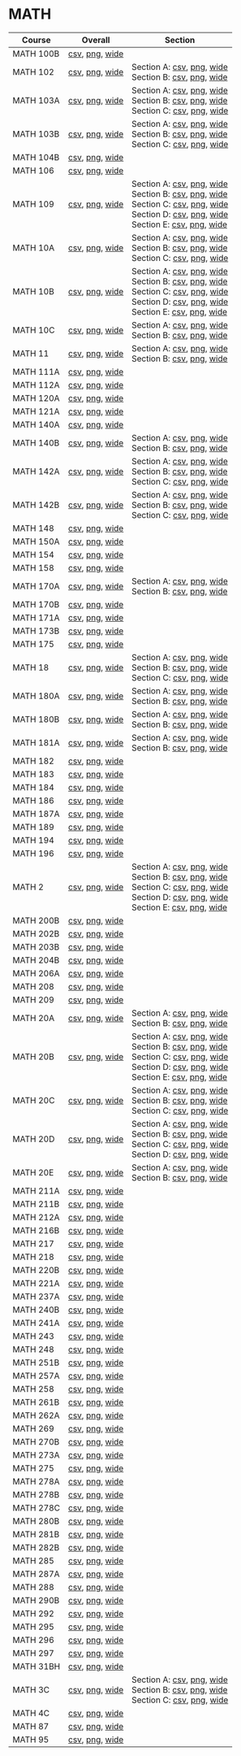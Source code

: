 # MATH

| Course | Overall | Section |
| ------ | ------- | ------- |
| MATH 100B | [csv](https://github.com/UCSD-Historical-Enrollment-Data/2024Winter/blob/main/overall/MATH%20100B.csv), [png](https://raw.githubusercontent.com/UCSD-Historical-Enrollment-Data/2024Winter/main/plot_overall/MATH%20100B.png), [wide](https://raw.githubusercontent.com/UCSD-Historical-Enrollment-Data/2024Winter/main/plot_overall_wide/MATH%20100B.png) |  |
| MATH 102 | [csv](https://github.com/UCSD-Historical-Enrollment-Data/2024Winter/blob/main/overall/MATH%20102.csv), [png](https://raw.githubusercontent.com/UCSD-Historical-Enrollment-Data/2024Winter/main/plot_overall/MATH%20102.png), [wide](https://raw.githubusercontent.com/UCSD-Historical-Enrollment-Data/2024Winter/main/plot_overall_wide/MATH%20102.png) | Section A: [csv](https://github.com/UCSD-Historical-Enrollment-Data/2024Winter/blob/main/section/MATH%20102_A.csv), [png](https://raw.githubusercontent.com/UCSD-Historical-Enrollment-Data/2024Winter/main/plot_section/MATH%20102_A.png), [wide](https://raw.githubusercontent.com/UCSD-Historical-Enrollment-Data/2024Winter/main/plot_section_wide/MATH%20102_A.png)<br>Section B: [csv](https://github.com/UCSD-Historical-Enrollment-Data/2024Winter/blob/main/section/MATH%20102_B.csv), [png](https://raw.githubusercontent.com/UCSD-Historical-Enrollment-Data/2024Winter/main/plot_section/MATH%20102_B.png), [wide](https://raw.githubusercontent.com/UCSD-Historical-Enrollment-Data/2024Winter/main/plot_section_wide/MATH%20102_B.png) |
| MATH 103A | [csv](https://github.com/UCSD-Historical-Enrollment-Data/2024Winter/blob/main/overall/MATH%20103A.csv), [png](https://raw.githubusercontent.com/UCSD-Historical-Enrollment-Data/2024Winter/main/plot_overall/MATH%20103A.png), [wide](https://raw.githubusercontent.com/UCSD-Historical-Enrollment-Data/2024Winter/main/plot_overall_wide/MATH%20103A.png) | Section A: [csv](https://github.com/UCSD-Historical-Enrollment-Data/2024Winter/blob/main/section/MATH%20103A_A.csv), [png](https://raw.githubusercontent.com/UCSD-Historical-Enrollment-Data/2024Winter/main/plot_section/MATH%20103A_A.png), [wide](https://raw.githubusercontent.com/UCSD-Historical-Enrollment-Data/2024Winter/main/plot_section_wide/MATH%20103A_A.png)<br>Section B: [csv](https://github.com/UCSD-Historical-Enrollment-Data/2024Winter/blob/main/section/MATH%20103A_B.csv), [png](https://raw.githubusercontent.com/UCSD-Historical-Enrollment-Data/2024Winter/main/plot_section/MATH%20103A_B.png), [wide](https://raw.githubusercontent.com/UCSD-Historical-Enrollment-Data/2024Winter/main/plot_section_wide/MATH%20103A_B.png)<br>Section C: [csv](https://github.com/UCSD-Historical-Enrollment-Data/2024Winter/blob/main/section/MATH%20103A_C.csv), [png](https://raw.githubusercontent.com/UCSD-Historical-Enrollment-Data/2024Winter/main/plot_section/MATH%20103A_C.png), [wide](https://raw.githubusercontent.com/UCSD-Historical-Enrollment-Data/2024Winter/main/plot_section_wide/MATH%20103A_C.png) |
| MATH 103B | [csv](https://github.com/UCSD-Historical-Enrollment-Data/2024Winter/blob/main/overall/MATH%20103B.csv), [png](https://raw.githubusercontent.com/UCSD-Historical-Enrollment-Data/2024Winter/main/plot_overall/MATH%20103B.png), [wide](https://raw.githubusercontent.com/UCSD-Historical-Enrollment-Data/2024Winter/main/plot_overall_wide/MATH%20103B.png) | Section A: [csv](https://github.com/UCSD-Historical-Enrollment-Data/2024Winter/blob/main/section/MATH%20103B_A.csv), [png](https://raw.githubusercontent.com/UCSD-Historical-Enrollment-Data/2024Winter/main/plot_section/MATH%20103B_A.png), [wide](https://raw.githubusercontent.com/UCSD-Historical-Enrollment-Data/2024Winter/main/plot_section_wide/MATH%20103B_A.png)<br>Section B: [csv](https://github.com/UCSD-Historical-Enrollment-Data/2024Winter/blob/main/section/MATH%20103B_B.csv), [png](https://raw.githubusercontent.com/UCSD-Historical-Enrollment-Data/2024Winter/main/plot_section/MATH%20103B_B.png), [wide](https://raw.githubusercontent.com/UCSD-Historical-Enrollment-Data/2024Winter/main/plot_section_wide/MATH%20103B_B.png)<br>Section C: [csv](https://github.com/UCSD-Historical-Enrollment-Data/2024Winter/blob/main/section/MATH%20103B_C.csv), [png](https://raw.githubusercontent.com/UCSD-Historical-Enrollment-Data/2024Winter/main/plot_section/MATH%20103B_C.png), [wide](https://raw.githubusercontent.com/UCSD-Historical-Enrollment-Data/2024Winter/main/plot_section_wide/MATH%20103B_C.png) |
| MATH 104B | [csv](https://github.com/UCSD-Historical-Enrollment-Data/2024Winter/blob/main/overall/MATH%20104B.csv), [png](https://raw.githubusercontent.com/UCSD-Historical-Enrollment-Data/2024Winter/main/plot_overall/MATH%20104B.png), [wide](https://raw.githubusercontent.com/UCSD-Historical-Enrollment-Data/2024Winter/main/plot_overall_wide/MATH%20104B.png) |  |
| MATH 106 | [csv](https://github.com/UCSD-Historical-Enrollment-Data/2024Winter/blob/main/overall/MATH%20106.csv), [png](https://raw.githubusercontent.com/UCSD-Historical-Enrollment-Data/2024Winter/main/plot_overall/MATH%20106.png), [wide](https://raw.githubusercontent.com/UCSD-Historical-Enrollment-Data/2024Winter/main/plot_overall_wide/MATH%20106.png) |  |
| MATH 109 | [csv](https://github.com/UCSD-Historical-Enrollment-Data/2024Winter/blob/main/overall/MATH%20109.csv), [png](https://raw.githubusercontent.com/UCSD-Historical-Enrollment-Data/2024Winter/main/plot_overall/MATH%20109.png), [wide](https://raw.githubusercontent.com/UCSD-Historical-Enrollment-Data/2024Winter/main/plot_overall_wide/MATH%20109.png) | Section A: [csv](https://github.com/UCSD-Historical-Enrollment-Data/2024Winter/blob/main/section/MATH%20109_A.csv), [png](https://raw.githubusercontent.com/UCSD-Historical-Enrollment-Data/2024Winter/main/plot_section/MATH%20109_A.png), [wide](https://raw.githubusercontent.com/UCSD-Historical-Enrollment-Data/2024Winter/main/plot_section_wide/MATH%20109_A.png)<br>Section B: [csv](https://github.com/UCSD-Historical-Enrollment-Data/2024Winter/blob/main/section/MATH%20109_B.csv), [png](https://raw.githubusercontent.com/UCSD-Historical-Enrollment-Data/2024Winter/main/plot_section/MATH%20109_B.png), [wide](https://raw.githubusercontent.com/UCSD-Historical-Enrollment-Data/2024Winter/main/plot_section_wide/MATH%20109_B.png)<br>Section C: [csv](https://github.com/UCSD-Historical-Enrollment-Data/2024Winter/blob/main/section/MATH%20109_C.csv), [png](https://raw.githubusercontent.com/UCSD-Historical-Enrollment-Data/2024Winter/main/plot_section/MATH%20109_C.png), [wide](https://raw.githubusercontent.com/UCSD-Historical-Enrollment-Data/2024Winter/main/plot_section_wide/MATH%20109_C.png)<br>Section D: [csv](https://github.com/UCSD-Historical-Enrollment-Data/2024Winter/blob/main/section/MATH%20109_D.csv), [png](https://raw.githubusercontent.com/UCSD-Historical-Enrollment-Data/2024Winter/main/plot_section/MATH%20109_D.png), [wide](https://raw.githubusercontent.com/UCSD-Historical-Enrollment-Data/2024Winter/main/plot_section_wide/MATH%20109_D.png)<br>Section E: [csv](https://github.com/UCSD-Historical-Enrollment-Data/2024Winter/blob/main/section/MATH%20109_E.csv), [png](https://raw.githubusercontent.com/UCSD-Historical-Enrollment-Data/2024Winter/main/plot_section/MATH%20109_E.png), [wide](https://raw.githubusercontent.com/UCSD-Historical-Enrollment-Data/2024Winter/main/plot_section_wide/MATH%20109_E.png) |
| MATH 10A | [csv](https://github.com/UCSD-Historical-Enrollment-Data/2024Winter/blob/main/overall/MATH%2010A.csv), [png](https://raw.githubusercontent.com/UCSD-Historical-Enrollment-Data/2024Winter/main/plot_overall/MATH%2010A.png), [wide](https://raw.githubusercontent.com/UCSD-Historical-Enrollment-Data/2024Winter/main/plot_overall_wide/MATH%2010A.png) | Section A: [csv](https://github.com/UCSD-Historical-Enrollment-Data/2024Winter/blob/main/section/MATH%2010A_A.csv), [png](https://raw.githubusercontent.com/UCSD-Historical-Enrollment-Data/2024Winter/main/plot_section/MATH%2010A_A.png), [wide](https://raw.githubusercontent.com/UCSD-Historical-Enrollment-Data/2024Winter/main/plot_section_wide/MATH%2010A_A.png)<br>Section B: [csv](https://github.com/UCSD-Historical-Enrollment-Data/2024Winter/blob/main/section/MATH%2010A_B.csv), [png](https://raw.githubusercontent.com/UCSD-Historical-Enrollment-Data/2024Winter/main/plot_section/MATH%2010A_B.png), [wide](https://raw.githubusercontent.com/UCSD-Historical-Enrollment-Data/2024Winter/main/plot_section_wide/MATH%2010A_B.png)<br>Section C: [csv](https://github.com/UCSD-Historical-Enrollment-Data/2024Winter/blob/main/section/MATH%2010A_C.csv), [png](https://raw.githubusercontent.com/UCSD-Historical-Enrollment-Data/2024Winter/main/plot_section/MATH%2010A_C.png), [wide](https://raw.githubusercontent.com/UCSD-Historical-Enrollment-Data/2024Winter/main/plot_section_wide/MATH%2010A_C.png) |
| MATH 10B | [csv](https://github.com/UCSD-Historical-Enrollment-Data/2024Winter/blob/main/overall/MATH%2010B.csv), [png](https://raw.githubusercontent.com/UCSD-Historical-Enrollment-Data/2024Winter/main/plot_overall/MATH%2010B.png), [wide](https://raw.githubusercontent.com/UCSD-Historical-Enrollment-Data/2024Winter/main/plot_overall_wide/MATH%2010B.png) | Section A: [csv](https://github.com/UCSD-Historical-Enrollment-Data/2024Winter/blob/main/section/MATH%2010B_A.csv), [png](https://raw.githubusercontent.com/UCSD-Historical-Enrollment-Data/2024Winter/main/plot_section/MATH%2010B_A.png), [wide](https://raw.githubusercontent.com/UCSD-Historical-Enrollment-Data/2024Winter/main/plot_section_wide/MATH%2010B_A.png)<br>Section B: [csv](https://github.com/UCSD-Historical-Enrollment-Data/2024Winter/blob/main/section/MATH%2010B_B.csv), [png](https://raw.githubusercontent.com/UCSD-Historical-Enrollment-Data/2024Winter/main/plot_section/MATH%2010B_B.png), [wide](https://raw.githubusercontent.com/UCSD-Historical-Enrollment-Data/2024Winter/main/plot_section_wide/MATH%2010B_B.png)<br>Section C: [csv](https://github.com/UCSD-Historical-Enrollment-Data/2024Winter/blob/main/section/MATH%2010B_C.csv), [png](https://raw.githubusercontent.com/UCSD-Historical-Enrollment-Data/2024Winter/main/plot_section/MATH%2010B_C.png), [wide](https://raw.githubusercontent.com/UCSD-Historical-Enrollment-Data/2024Winter/main/plot_section_wide/MATH%2010B_C.png)<br>Section D: [csv](https://github.com/UCSD-Historical-Enrollment-Data/2024Winter/blob/main/section/MATH%2010B_D.csv), [png](https://raw.githubusercontent.com/UCSD-Historical-Enrollment-Data/2024Winter/main/plot_section/MATH%2010B_D.png), [wide](https://raw.githubusercontent.com/UCSD-Historical-Enrollment-Data/2024Winter/main/plot_section_wide/MATH%2010B_D.png)<br>Section E: [csv](https://github.com/UCSD-Historical-Enrollment-Data/2024Winter/blob/main/section/MATH%2010B_E.csv), [png](https://raw.githubusercontent.com/UCSD-Historical-Enrollment-Data/2024Winter/main/plot_section/MATH%2010B_E.png), [wide](https://raw.githubusercontent.com/UCSD-Historical-Enrollment-Data/2024Winter/main/plot_section_wide/MATH%2010B_E.png) |
| MATH 10C | [csv](https://github.com/UCSD-Historical-Enrollment-Data/2024Winter/blob/main/overall/MATH%2010C.csv), [png](https://raw.githubusercontent.com/UCSD-Historical-Enrollment-Data/2024Winter/main/plot_overall/MATH%2010C.png), [wide](https://raw.githubusercontent.com/UCSD-Historical-Enrollment-Data/2024Winter/main/plot_overall_wide/MATH%2010C.png) | Section A: [csv](https://github.com/UCSD-Historical-Enrollment-Data/2024Winter/blob/main/section/MATH%2010C_A.csv), [png](https://raw.githubusercontent.com/UCSD-Historical-Enrollment-Data/2024Winter/main/plot_section/MATH%2010C_A.png), [wide](https://raw.githubusercontent.com/UCSD-Historical-Enrollment-Data/2024Winter/main/plot_section_wide/MATH%2010C_A.png)<br>Section B: [csv](https://github.com/UCSD-Historical-Enrollment-Data/2024Winter/blob/main/section/MATH%2010C_B.csv), [png](https://raw.githubusercontent.com/UCSD-Historical-Enrollment-Data/2024Winter/main/plot_section/MATH%2010C_B.png), [wide](https://raw.githubusercontent.com/UCSD-Historical-Enrollment-Data/2024Winter/main/plot_section_wide/MATH%2010C_B.png) |
| MATH 11 | [csv](https://github.com/UCSD-Historical-Enrollment-Data/2024Winter/blob/main/overall/MATH%2011.csv), [png](https://raw.githubusercontent.com/UCSD-Historical-Enrollment-Data/2024Winter/main/plot_overall/MATH%2011.png), [wide](https://raw.githubusercontent.com/UCSD-Historical-Enrollment-Data/2024Winter/main/plot_overall_wide/MATH%2011.png) | Section A: [csv](https://github.com/UCSD-Historical-Enrollment-Data/2024Winter/blob/main/section/MATH%2011_A.csv), [png](https://raw.githubusercontent.com/UCSD-Historical-Enrollment-Data/2024Winter/main/plot_section/MATH%2011_A.png), [wide](https://raw.githubusercontent.com/UCSD-Historical-Enrollment-Data/2024Winter/main/plot_section_wide/MATH%2011_A.png)<br>Section B: [csv](https://github.com/UCSD-Historical-Enrollment-Data/2024Winter/blob/main/section/MATH%2011_B.csv), [png](https://raw.githubusercontent.com/UCSD-Historical-Enrollment-Data/2024Winter/main/plot_section/MATH%2011_B.png), [wide](https://raw.githubusercontent.com/UCSD-Historical-Enrollment-Data/2024Winter/main/plot_section_wide/MATH%2011_B.png) |
| MATH 111A | [csv](https://github.com/UCSD-Historical-Enrollment-Data/2024Winter/blob/main/overall/MATH%20111A.csv), [png](https://raw.githubusercontent.com/UCSD-Historical-Enrollment-Data/2024Winter/main/plot_overall/MATH%20111A.png), [wide](https://raw.githubusercontent.com/UCSD-Historical-Enrollment-Data/2024Winter/main/plot_overall_wide/MATH%20111A.png) |  |
| MATH 112A | [csv](https://github.com/UCSD-Historical-Enrollment-Data/2024Winter/blob/main/overall/MATH%20112A.csv), [png](https://raw.githubusercontent.com/UCSD-Historical-Enrollment-Data/2024Winter/main/plot_overall/MATH%20112A.png), [wide](https://raw.githubusercontent.com/UCSD-Historical-Enrollment-Data/2024Winter/main/plot_overall_wide/MATH%20112A.png) |  |
| MATH 120A | [csv](https://github.com/UCSD-Historical-Enrollment-Data/2024Winter/blob/main/overall/MATH%20120A.csv), [png](https://raw.githubusercontent.com/UCSD-Historical-Enrollment-Data/2024Winter/main/plot_overall/MATH%20120A.png), [wide](https://raw.githubusercontent.com/UCSD-Historical-Enrollment-Data/2024Winter/main/plot_overall_wide/MATH%20120A.png) |  |
| MATH 121A | [csv](https://github.com/UCSD-Historical-Enrollment-Data/2024Winter/blob/main/overall/MATH%20121A.csv), [png](https://raw.githubusercontent.com/UCSD-Historical-Enrollment-Data/2024Winter/main/plot_overall/MATH%20121A.png), [wide](https://raw.githubusercontent.com/UCSD-Historical-Enrollment-Data/2024Winter/main/plot_overall_wide/MATH%20121A.png) |  |
| MATH 140A | [csv](https://github.com/UCSD-Historical-Enrollment-Data/2024Winter/blob/main/overall/MATH%20140A.csv), [png](https://raw.githubusercontent.com/UCSD-Historical-Enrollment-Data/2024Winter/main/plot_overall/MATH%20140A.png), [wide](https://raw.githubusercontent.com/UCSD-Historical-Enrollment-Data/2024Winter/main/plot_overall_wide/MATH%20140A.png) |  |
| MATH 140B | [csv](https://github.com/UCSD-Historical-Enrollment-Data/2024Winter/blob/main/overall/MATH%20140B.csv), [png](https://raw.githubusercontent.com/UCSD-Historical-Enrollment-Data/2024Winter/main/plot_overall/MATH%20140B.png), [wide](https://raw.githubusercontent.com/UCSD-Historical-Enrollment-Data/2024Winter/main/plot_overall_wide/MATH%20140B.png) | Section A: [csv](https://github.com/UCSD-Historical-Enrollment-Data/2024Winter/blob/main/section/MATH%20140B_A.csv), [png](https://raw.githubusercontent.com/UCSD-Historical-Enrollment-Data/2024Winter/main/plot_section/MATH%20140B_A.png), [wide](https://raw.githubusercontent.com/UCSD-Historical-Enrollment-Data/2024Winter/main/plot_section_wide/MATH%20140B_A.png)<br>Section B: [csv](https://github.com/UCSD-Historical-Enrollment-Data/2024Winter/blob/main/section/MATH%20140B_B.csv), [png](https://raw.githubusercontent.com/UCSD-Historical-Enrollment-Data/2024Winter/main/plot_section/MATH%20140B_B.png), [wide](https://raw.githubusercontent.com/UCSD-Historical-Enrollment-Data/2024Winter/main/plot_section_wide/MATH%20140B_B.png) |
| MATH 142A | [csv](https://github.com/UCSD-Historical-Enrollment-Data/2024Winter/blob/main/overall/MATH%20142A.csv), [png](https://raw.githubusercontent.com/UCSD-Historical-Enrollment-Data/2024Winter/main/plot_overall/MATH%20142A.png), [wide](https://raw.githubusercontent.com/UCSD-Historical-Enrollment-Data/2024Winter/main/plot_overall_wide/MATH%20142A.png) | Section A: [csv](https://github.com/UCSD-Historical-Enrollment-Data/2024Winter/blob/main/section/MATH%20142A_A.csv), [png](https://raw.githubusercontent.com/UCSD-Historical-Enrollment-Data/2024Winter/main/plot_section/MATH%20142A_A.png), [wide](https://raw.githubusercontent.com/UCSD-Historical-Enrollment-Data/2024Winter/main/plot_section_wide/MATH%20142A_A.png)<br>Section B: [csv](https://github.com/UCSD-Historical-Enrollment-Data/2024Winter/blob/main/section/MATH%20142A_B.csv), [png](https://raw.githubusercontent.com/UCSD-Historical-Enrollment-Data/2024Winter/main/plot_section/MATH%20142A_B.png), [wide](https://raw.githubusercontent.com/UCSD-Historical-Enrollment-Data/2024Winter/main/plot_section_wide/MATH%20142A_B.png)<br>Section C: [csv](https://github.com/UCSD-Historical-Enrollment-Data/2024Winter/blob/main/section/MATH%20142A_C.csv), [png](https://raw.githubusercontent.com/UCSD-Historical-Enrollment-Data/2024Winter/main/plot_section/MATH%20142A_C.png), [wide](https://raw.githubusercontent.com/UCSD-Historical-Enrollment-Data/2024Winter/main/plot_section_wide/MATH%20142A_C.png) |
| MATH 142B | [csv](https://github.com/UCSD-Historical-Enrollment-Data/2024Winter/blob/main/overall/MATH%20142B.csv), [png](https://raw.githubusercontent.com/UCSD-Historical-Enrollment-Data/2024Winter/main/plot_overall/MATH%20142B.png), [wide](https://raw.githubusercontent.com/UCSD-Historical-Enrollment-Data/2024Winter/main/plot_overall_wide/MATH%20142B.png) | Section A: [csv](https://github.com/UCSD-Historical-Enrollment-Data/2024Winter/blob/main/section/MATH%20142B_A.csv), [png](https://raw.githubusercontent.com/UCSD-Historical-Enrollment-Data/2024Winter/main/plot_section/MATH%20142B_A.png), [wide](https://raw.githubusercontent.com/UCSD-Historical-Enrollment-Data/2024Winter/main/plot_section_wide/MATH%20142B_A.png)<br>Section B: [csv](https://github.com/UCSD-Historical-Enrollment-Data/2024Winter/blob/main/section/MATH%20142B_B.csv), [png](https://raw.githubusercontent.com/UCSD-Historical-Enrollment-Data/2024Winter/main/plot_section/MATH%20142B_B.png), [wide](https://raw.githubusercontent.com/UCSD-Historical-Enrollment-Data/2024Winter/main/plot_section_wide/MATH%20142B_B.png)<br>Section C: [csv](https://github.com/UCSD-Historical-Enrollment-Data/2024Winter/blob/main/section/MATH%20142B_C.csv), [png](https://raw.githubusercontent.com/UCSD-Historical-Enrollment-Data/2024Winter/main/plot_section/MATH%20142B_C.png), [wide](https://raw.githubusercontent.com/UCSD-Historical-Enrollment-Data/2024Winter/main/plot_section_wide/MATH%20142B_C.png) |
| MATH 148 | [csv](https://github.com/UCSD-Historical-Enrollment-Data/2024Winter/blob/main/overall/MATH%20148.csv), [png](https://raw.githubusercontent.com/UCSD-Historical-Enrollment-Data/2024Winter/main/plot_overall/MATH%20148.png), [wide](https://raw.githubusercontent.com/UCSD-Historical-Enrollment-Data/2024Winter/main/plot_overall_wide/MATH%20148.png) |  |
| MATH 150A | [csv](https://github.com/UCSD-Historical-Enrollment-Data/2024Winter/blob/main/overall/MATH%20150A.csv), [png](https://raw.githubusercontent.com/UCSD-Historical-Enrollment-Data/2024Winter/main/plot_overall/MATH%20150A.png), [wide](https://raw.githubusercontent.com/UCSD-Historical-Enrollment-Data/2024Winter/main/plot_overall_wide/MATH%20150A.png) |  |
| MATH 154 | [csv](https://github.com/UCSD-Historical-Enrollment-Data/2024Winter/blob/main/overall/MATH%20154.csv), [png](https://raw.githubusercontent.com/UCSD-Historical-Enrollment-Data/2024Winter/main/plot_overall/MATH%20154.png), [wide](https://raw.githubusercontent.com/UCSD-Historical-Enrollment-Data/2024Winter/main/plot_overall_wide/MATH%20154.png) |  |
| MATH 158 | [csv](https://github.com/UCSD-Historical-Enrollment-Data/2024Winter/blob/main/overall/MATH%20158.csv), [png](https://raw.githubusercontent.com/UCSD-Historical-Enrollment-Data/2024Winter/main/plot_overall/MATH%20158.png), [wide](https://raw.githubusercontent.com/UCSD-Historical-Enrollment-Data/2024Winter/main/plot_overall_wide/MATH%20158.png) |  |
| MATH 170A | [csv](https://github.com/UCSD-Historical-Enrollment-Data/2024Winter/blob/main/overall/MATH%20170A.csv), [png](https://raw.githubusercontent.com/UCSD-Historical-Enrollment-Data/2024Winter/main/plot_overall/MATH%20170A.png), [wide](https://raw.githubusercontent.com/UCSD-Historical-Enrollment-Data/2024Winter/main/plot_overall_wide/MATH%20170A.png) | Section A: [csv](https://github.com/UCSD-Historical-Enrollment-Data/2024Winter/blob/main/section/MATH%20170A_A.csv), [png](https://raw.githubusercontent.com/UCSD-Historical-Enrollment-Data/2024Winter/main/plot_section/MATH%20170A_A.png), [wide](https://raw.githubusercontent.com/UCSD-Historical-Enrollment-Data/2024Winter/main/plot_section_wide/MATH%20170A_A.png)<br>Section B: [csv](https://github.com/UCSD-Historical-Enrollment-Data/2024Winter/blob/main/section/MATH%20170A_B.csv), [png](https://raw.githubusercontent.com/UCSD-Historical-Enrollment-Data/2024Winter/main/plot_section/MATH%20170A_B.png), [wide](https://raw.githubusercontent.com/UCSD-Historical-Enrollment-Data/2024Winter/main/plot_section_wide/MATH%20170A_B.png) |
| MATH 170B | [csv](https://github.com/UCSD-Historical-Enrollment-Data/2024Winter/blob/main/overall/MATH%20170B.csv), [png](https://raw.githubusercontent.com/UCSD-Historical-Enrollment-Data/2024Winter/main/plot_overall/MATH%20170B.png), [wide](https://raw.githubusercontent.com/UCSD-Historical-Enrollment-Data/2024Winter/main/plot_overall_wide/MATH%20170B.png) |  |
| MATH 171A | [csv](https://github.com/UCSD-Historical-Enrollment-Data/2024Winter/blob/main/overall/MATH%20171A.csv), [png](https://raw.githubusercontent.com/UCSD-Historical-Enrollment-Data/2024Winter/main/plot_overall/MATH%20171A.png), [wide](https://raw.githubusercontent.com/UCSD-Historical-Enrollment-Data/2024Winter/main/plot_overall_wide/MATH%20171A.png) |  |
| MATH 173B | [csv](https://github.com/UCSD-Historical-Enrollment-Data/2024Winter/blob/main/overall/MATH%20173B.csv), [png](https://raw.githubusercontent.com/UCSD-Historical-Enrollment-Data/2024Winter/main/plot_overall/MATH%20173B.png), [wide](https://raw.githubusercontent.com/UCSD-Historical-Enrollment-Data/2024Winter/main/plot_overall_wide/MATH%20173B.png) |  |
| MATH 175 | [csv](https://github.com/UCSD-Historical-Enrollment-Data/2024Winter/blob/main/overall/MATH%20175.csv), [png](https://raw.githubusercontent.com/UCSD-Historical-Enrollment-Data/2024Winter/main/plot_overall/MATH%20175.png), [wide](https://raw.githubusercontent.com/UCSD-Historical-Enrollment-Data/2024Winter/main/plot_overall_wide/MATH%20175.png) |  |
| MATH 18 | [csv](https://github.com/UCSD-Historical-Enrollment-Data/2024Winter/blob/main/overall/MATH%2018.csv), [png](https://raw.githubusercontent.com/UCSD-Historical-Enrollment-Data/2024Winter/main/plot_overall/MATH%2018.png), [wide](https://raw.githubusercontent.com/UCSD-Historical-Enrollment-Data/2024Winter/main/plot_overall_wide/MATH%2018.png) | Section A: [csv](https://github.com/UCSD-Historical-Enrollment-Data/2024Winter/blob/main/section/MATH%2018_A.csv), [png](https://raw.githubusercontent.com/UCSD-Historical-Enrollment-Data/2024Winter/main/plot_section/MATH%2018_A.png), [wide](https://raw.githubusercontent.com/UCSD-Historical-Enrollment-Data/2024Winter/main/plot_section_wide/MATH%2018_A.png)<br>Section B: [csv](https://github.com/UCSD-Historical-Enrollment-Data/2024Winter/blob/main/section/MATH%2018_B.csv), [png](https://raw.githubusercontent.com/UCSD-Historical-Enrollment-Data/2024Winter/main/plot_section/MATH%2018_B.png), [wide](https://raw.githubusercontent.com/UCSD-Historical-Enrollment-Data/2024Winter/main/plot_section_wide/MATH%2018_B.png)<br>Section C: [csv](https://github.com/UCSD-Historical-Enrollment-Data/2024Winter/blob/main/section/MATH%2018_C.csv), [png](https://raw.githubusercontent.com/UCSD-Historical-Enrollment-Data/2024Winter/main/plot_section/MATH%2018_C.png), [wide](https://raw.githubusercontent.com/UCSD-Historical-Enrollment-Data/2024Winter/main/plot_section_wide/MATH%2018_C.png) |
| MATH 180A | [csv](https://github.com/UCSD-Historical-Enrollment-Data/2024Winter/blob/main/overall/MATH%20180A.csv), [png](https://raw.githubusercontent.com/UCSD-Historical-Enrollment-Data/2024Winter/main/plot_overall/MATH%20180A.png), [wide](https://raw.githubusercontent.com/UCSD-Historical-Enrollment-Data/2024Winter/main/plot_overall_wide/MATH%20180A.png) | Section A: [csv](https://github.com/UCSD-Historical-Enrollment-Data/2024Winter/blob/main/section/MATH%20180A_A.csv), [png](https://raw.githubusercontent.com/UCSD-Historical-Enrollment-Data/2024Winter/main/plot_section/MATH%20180A_A.png), [wide](https://raw.githubusercontent.com/UCSD-Historical-Enrollment-Data/2024Winter/main/plot_section_wide/MATH%20180A_A.png)<br>Section B: [csv](https://github.com/UCSD-Historical-Enrollment-Data/2024Winter/blob/main/section/MATH%20180A_B.csv), [png](https://raw.githubusercontent.com/UCSD-Historical-Enrollment-Data/2024Winter/main/plot_section/MATH%20180A_B.png), [wide](https://raw.githubusercontent.com/UCSD-Historical-Enrollment-Data/2024Winter/main/plot_section_wide/MATH%20180A_B.png) |
| MATH 180B | [csv](https://github.com/UCSD-Historical-Enrollment-Data/2024Winter/blob/main/overall/MATH%20180B.csv), [png](https://raw.githubusercontent.com/UCSD-Historical-Enrollment-Data/2024Winter/main/plot_overall/MATH%20180B.png), [wide](https://raw.githubusercontent.com/UCSD-Historical-Enrollment-Data/2024Winter/main/plot_overall_wide/MATH%20180B.png) | Section A: [csv](https://github.com/UCSD-Historical-Enrollment-Data/2024Winter/blob/main/section/MATH%20180B_A.csv), [png](https://raw.githubusercontent.com/UCSD-Historical-Enrollment-Data/2024Winter/main/plot_section/MATH%20180B_A.png), [wide](https://raw.githubusercontent.com/UCSD-Historical-Enrollment-Data/2024Winter/main/plot_section_wide/MATH%20180B_A.png)<br>Section B: [csv](https://github.com/UCSD-Historical-Enrollment-Data/2024Winter/blob/main/section/MATH%20180B_B.csv), [png](https://raw.githubusercontent.com/UCSD-Historical-Enrollment-Data/2024Winter/main/plot_section/MATH%20180B_B.png), [wide](https://raw.githubusercontent.com/UCSD-Historical-Enrollment-Data/2024Winter/main/plot_section_wide/MATH%20180B_B.png) |
| MATH 181A | [csv](https://github.com/UCSD-Historical-Enrollment-Data/2024Winter/blob/main/overall/MATH%20181A.csv), [png](https://raw.githubusercontent.com/UCSD-Historical-Enrollment-Data/2024Winter/main/plot_overall/MATH%20181A.png), [wide](https://raw.githubusercontent.com/UCSD-Historical-Enrollment-Data/2024Winter/main/plot_overall_wide/MATH%20181A.png) | Section A: [csv](https://github.com/UCSD-Historical-Enrollment-Data/2024Winter/blob/main/section/MATH%20181A_A.csv), [png](https://raw.githubusercontent.com/UCSD-Historical-Enrollment-Data/2024Winter/main/plot_section/MATH%20181A_A.png), [wide](https://raw.githubusercontent.com/UCSD-Historical-Enrollment-Data/2024Winter/main/plot_section_wide/MATH%20181A_A.png)<br>Section B: [csv](https://github.com/UCSD-Historical-Enrollment-Data/2024Winter/blob/main/section/MATH%20181A_B.csv), [png](https://raw.githubusercontent.com/UCSD-Historical-Enrollment-Data/2024Winter/main/plot_section/MATH%20181A_B.png), [wide](https://raw.githubusercontent.com/UCSD-Historical-Enrollment-Data/2024Winter/main/plot_section_wide/MATH%20181A_B.png) |
| MATH 182 | [csv](https://github.com/UCSD-Historical-Enrollment-Data/2024Winter/blob/main/overall/MATH%20182.csv), [png](https://raw.githubusercontent.com/UCSD-Historical-Enrollment-Data/2024Winter/main/plot_overall/MATH%20182.png), [wide](https://raw.githubusercontent.com/UCSD-Historical-Enrollment-Data/2024Winter/main/plot_overall_wide/MATH%20182.png) |  |
| MATH 183 | [csv](https://github.com/UCSD-Historical-Enrollment-Data/2024Winter/blob/main/overall/MATH%20183.csv), [png](https://raw.githubusercontent.com/UCSD-Historical-Enrollment-Data/2024Winter/main/plot_overall/MATH%20183.png), [wide](https://raw.githubusercontent.com/UCSD-Historical-Enrollment-Data/2024Winter/main/plot_overall_wide/MATH%20183.png) |  |
| MATH 184 | [csv](https://github.com/UCSD-Historical-Enrollment-Data/2024Winter/blob/main/overall/MATH%20184.csv), [png](https://raw.githubusercontent.com/UCSD-Historical-Enrollment-Data/2024Winter/main/plot_overall/MATH%20184.png), [wide](https://raw.githubusercontent.com/UCSD-Historical-Enrollment-Data/2024Winter/main/plot_overall_wide/MATH%20184.png) |  |
| MATH 186 | [csv](https://github.com/UCSD-Historical-Enrollment-Data/2024Winter/blob/main/overall/MATH%20186.csv), [png](https://raw.githubusercontent.com/UCSD-Historical-Enrollment-Data/2024Winter/main/plot_overall/MATH%20186.png), [wide](https://raw.githubusercontent.com/UCSD-Historical-Enrollment-Data/2024Winter/main/plot_overall_wide/MATH%20186.png) |  |
| MATH 187A | [csv](https://github.com/UCSD-Historical-Enrollment-Data/2024Winter/blob/main/overall/MATH%20187A.csv), [png](https://raw.githubusercontent.com/UCSD-Historical-Enrollment-Data/2024Winter/main/plot_overall/MATH%20187A.png), [wide](https://raw.githubusercontent.com/UCSD-Historical-Enrollment-Data/2024Winter/main/plot_overall_wide/MATH%20187A.png) |  |
| MATH 189 | [csv](https://github.com/UCSD-Historical-Enrollment-Data/2024Winter/blob/main/overall/MATH%20189.csv), [png](https://raw.githubusercontent.com/UCSD-Historical-Enrollment-Data/2024Winter/main/plot_overall/MATH%20189.png), [wide](https://raw.githubusercontent.com/UCSD-Historical-Enrollment-Data/2024Winter/main/plot_overall_wide/MATH%20189.png) |  |
| MATH 194 | [csv](https://github.com/UCSD-Historical-Enrollment-Data/2024Winter/blob/main/overall/MATH%20194.csv), [png](https://raw.githubusercontent.com/UCSD-Historical-Enrollment-Data/2024Winter/main/plot_overall/MATH%20194.png), [wide](https://raw.githubusercontent.com/UCSD-Historical-Enrollment-Data/2024Winter/main/plot_overall_wide/MATH%20194.png) |  |
| MATH 196 | [csv](https://github.com/UCSD-Historical-Enrollment-Data/2024Winter/blob/main/overall/MATH%20196.csv), [png](https://raw.githubusercontent.com/UCSD-Historical-Enrollment-Data/2024Winter/main/plot_overall/MATH%20196.png), [wide](https://raw.githubusercontent.com/UCSD-Historical-Enrollment-Data/2024Winter/main/plot_overall_wide/MATH%20196.png) |  |
| MATH 2 | [csv](https://github.com/UCSD-Historical-Enrollment-Data/2024Winter/blob/main/overall/MATH%202.csv), [png](https://raw.githubusercontent.com/UCSD-Historical-Enrollment-Data/2024Winter/main/plot_overall/MATH%202.png), [wide](https://raw.githubusercontent.com/UCSD-Historical-Enrollment-Data/2024Winter/main/plot_overall_wide/MATH%202.png) | Section A: [csv](https://github.com/UCSD-Historical-Enrollment-Data/2024Winter/blob/main/section/MATH%202_A.csv), [png](https://raw.githubusercontent.com/UCSD-Historical-Enrollment-Data/2024Winter/main/plot_section/MATH%202_A.png), [wide](https://raw.githubusercontent.com/UCSD-Historical-Enrollment-Data/2024Winter/main/plot_section_wide/MATH%202_A.png)<br>Section B: [csv](https://github.com/UCSD-Historical-Enrollment-Data/2024Winter/blob/main/section/MATH%202_B.csv), [png](https://raw.githubusercontent.com/UCSD-Historical-Enrollment-Data/2024Winter/main/plot_section/MATH%202_B.png), [wide](https://raw.githubusercontent.com/UCSD-Historical-Enrollment-Data/2024Winter/main/plot_section_wide/MATH%202_B.png)<br>Section C: [csv](https://github.com/UCSD-Historical-Enrollment-Data/2024Winter/blob/main/section/MATH%202_C.csv), [png](https://raw.githubusercontent.com/UCSD-Historical-Enrollment-Data/2024Winter/main/plot_section/MATH%202_C.png), [wide](https://raw.githubusercontent.com/UCSD-Historical-Enrollment-Data/2024Winter/main/plot_section_wide/MATH%202_C.png)<br>Section D: [csv](https://github.com/UCSD-Historical-Enrollment-Data/2024Winter/blob/main/section/MATH%202_D.csv), [png](https://raw.githubusercontent.com/UCSD-Historical-Enrollment-Data/2024Winter/main/plot_section/MATH%202_D.png), [wide](https://raw.githubusercontent.com/UCSD-Historical-Enrollment-Data/2024Winter/main/plot_section_wide/MATH%202_D.png)<br>Section E: [csv](https://github.com/UCSD-Historical-Enrollment-Data/2024Winter/blob/main/section/MATH%202_E.csv), [png](https://raw.githubusercontent.com/UCSD-Historical-Enrollment-Data/2024Winter/main/plot_section/MATH%202_E.png), [wide](https://raw.githubusercontent.com/UCSD-Historical-Enrollment-Data/2024Winter/main/plot_section_wide/MATH%202_E.png) |
| MATH 200B | [csv](https://github.com/UCSD-Historical-Enrollment-Data/2024Winter/blob/main/overall/MATH%20200B.csv), [png](https://raw.githubusercontent.com/UCSD-Historical-Enrollment-Data/2024Winter/main/plot_overall/MATH%20200B.png), [wide](https://raw.githubusercontent.com/UCSD-Historical-Enrollment-Data/2024Winter/main/plot_overall_wide/MATH%20200B.png) |  |
| MATH 202B | [csv](https://github.com/UCSD-Historical-Enrollment-Data/2024Winter/blob/main/overall/MATH%20202B.csv), [png](https://raw.githubusercontent.com/UCSD-Historical-Enrollment-Data/2024Winter/main/plot_overall/MATH%20202B.png), [wide](https://raw.githubusercontent.com/UCSD-Historical-Enrollment-Data/2024Winter/main/plot_overall_wide/MATH%20202B.png) |  |
| MATH 203B | [csv](https://github.com/UCSD-Historical-Enrollment-Data/2024Winter/blob/main/overall/MATH%20203B.csv), [png](https://raw.githubusercontent.com/UCSD-Historical-Enrollment-Data/2024Winter/main/plot_overall/MATH%20203B.png), [wide](https://raw.githubusercontent.com/UCSD-Historical-Enrollment-Data/2024Winter/main/plot_overall_wide/MATH%20203B.png) |  |
| MATH 204B | [csv](https://github.com/UCSD-Historical-Enrollment-Data/2024Winter/blob/main/overall/MATH%20204B.csv), [png](https://raw.githubusercontent.com/UCSD-Historical-Enrollment-Data/2024Winter/main/plot_overall/MATH%20204B.png), [wide](https://raw.githubusercontent.com/UCSD-Historical-Enrollment-Data/2024Winter/main/plot_overall_wide/MATH%20204B.png) |  |
| MATH 206A | [csv](https://github.com/UCSD-Historical-Enrollment-Data/2024Winter/blob/main/overall/MATH%20206A.csv), [png](https://raw.githubusercontent.com/UCSD-Historical-Enrollment-Data/2024Winter/main/plot_overall/MATH%20206A.png), [wide](https://raw.githubusercontent.com/UCSD-Historical-Enrollment-Data/2024Winter/main/plot_overall_wide/MATH%20206A.png) |  |
| MATH 208 | [csv](https://github.com/UCSD-Historical-Enrollment-Data/2024Winter/blob/main/overall/MATH%20208.csv), [png](https://raw.githubusercontent.com/UCSD-Historical-Enrollment-Data/2024Winter/main/plot_overall/MATH%20208.png), [wide](https://raw.githubusercontent.com/UCSD-Historical-Enrollment-Data/2024Winter/main/plot_overall_wide/MATH%20208.png) |  |
| MATH 209 | [csv](https://github.com/UCSD-Historical-Enrollment-Data/2024Winter/blob/main/overall/MATH%20209.csv), [png](https://raw.githubusercontent.com/UCSD-Historical-Enrollment-Data/2024Winter/main/plot_overall/MATH%20209.png), [wide](https://raw.githubusercontent.com/UCSD-Historical-Enrollment-Data/2024Winter/main/plot_overall_wide/MATH%20209.png) |  |
| MATH 20A | [csv](https://github.com/UCSD-Historical-Enrollment-Data/2024Winter/blob/main/overall/MATH%2020A.csv), [png](https://raw.githubusercontent.com/UCSD-Historical-Enrollment-Data/2024Winter/main/plot_overall/MATH%2020A.png), [wide](https://raw.githubusercontent.com/UCSD-Historical-Enrollment-Data/2024Winter/main/plot_overall_wide/MATH%2020A.png) | Section A: [csv](https://github.com/UCSD-Historical-Enrollment-Data/2024Winter/blob/main/section/MATH%2020A_A.csv), [png](https://raw.githubusercontent.com/UCSD-Historical-Enrollment-Data/2024Winter/main/plot_section/MATH%2020A_A.png), [wide](https://raw.githubusercontent.com/UCSD-Historical-Enrollment-Data/2024Winter/main/plot_section_wide/MATH%2020A_A.png)<br>Section B: [csv](https://github.com/UCSD-Historical-Enrollment-Data/2024Winter/blob/main/section/MATH%2020A_B.csv), [png](https://raw.githubusercontent.com/UCSD-Historical-Enrollment-Data/2024Winter/main/plot_section/MATH%2020A_B.png), [wide](https://raw.githubusercontent.com/UCSD-Historical-Enrollment-Data/2024Winter/main/plot_section_wide/MATH%2020A_B.png) |
| MATH 20B | [csv](https://github.com/UCSD-Historical-Enrollment-Data/2024Winter/blob/main/overall/MATH%2020B.csv), [png](https://raw.githubusercontent.com/UCSD-Historical-Enrollment-Data/2024Winter/main/plot_overall/MATH%2020B.png), [wide](https://raw.githubusercontent.com/UCSD-Historical-Enrollment-Data/2024Winter/main/plot_overall_wide/MATH%2020B.png) | Section A: [csv](https://github.com/UCSD-Historical-Enrollment-Data/2024Winter/blob/main/section/MATH%2020B_A.csv), [png](https://raw.githubusercontent.com/UCSD-Historical-Enrollment-Data/2024Winter/main/plot_section/MATH%2020B_A.png), [wide](https://raw.githubusercontent.com/UCSD-Historical-Enrollment-Data/2024Winter/main/plot_section_wide/MATH%2020B_A.png)<br>Section B: [csv](https://github.com/UCSD-Historical-Enrollment-Data/2024Winter/blob/main/section/MATH%2020B_B.csv), [png](https://raw.githubusercontent.com/UCSD-Historical-Enrollment-Data/2024Winter/main/plot_section/MATH%2020B_B.png), [wide](https://raw.githubusercontent.com/UCSD-Historical-Enrollment-Data/2024Winter/main/plot_section_wide/MATH%2020B_B.png)<br>Section C: [csv](https://github.com/UCSD-Historical-Enrollment-Data/2024Winter/blob/main/section/MATH%2020B_C.csv), [png](https://raw.githubusercontent.com/UCSD-Historical-Enrollment-Data/2024Winter/main/plot_section/MATH%2020B_C.png), [wide](https://raw.githubusercontent.com/UCSD-Historical-Enrollment-Data/2024Winter/main/plot_section_wide/MATH%2020B_C.png)<br>Section D: [csv](https://github.com/UCSD-Historical-Enrollment-Data/2024Winter/blob/main/section/MATH%2020B_D.csv), [png](https://raw.githubusercontent.com/UCSD-Historical-Enrollment-Data/2024Winter/main/plot_section/MATH%2020B_D.png), [wide](https://raw.githubusercontent.com/UCSD-Historical-Enrollment-Data/2024Winter/main/plot_section_wide/MATH%2020B_D.png)<br>Section E: [csv](https://github.com/UCSD-Historical-Enrollment-Data/2024Winter/blob/main/section/MATH%2020B_E.csv), [png](https://raw.githubusercontent.com/UCSD-Historical-Enrollment-Data/2024Winter/main/plot_section/MATH%2020B_E.png), [wide](https://raw.githubusercontent.com/UCSD-Historical-Enrollment-Data/2024Winter/main/plot_section_wide/MATH%2020B_E.png) |
| MATH 20C | [csv](https://github.com/UCSD-Historical-Enrollment-Data/2024Winter/blob/main/overall/MATH%2020C.csv), [png](https://raw.githubusercontent.com/UCSD-Historical-Enrollment-Data/2024Winter/main/plot_overall/MATH%2020C.png), [wide](https://raw.githubusercontent.com/UCSD-Historical-Enrollment-Data/2024Winter/main/plot_overall_wide/MATH%2020C.png) | Section A: [csv](https://github.com/UCSD-Historical-Enrollment-Data/2024Winter/blob/main/section/MATH%2020C_A.csv), [png](https://raw.githubusercontent.com/UCSD-Historical-Enrollment-Data/2024Winter/main/plot_section/MATH%2020C_A.png), [wide](https://raw.githubusercontent.com/UCSD-Historical-Enrollment-Data/2024Winter/main/plot_section_wide/MATH%2020C_A.png)<br>Section B: [csv](https://github.com/UCSD-Historical-Enrollment-Data/2024Winter/blob/main/section/MATH%2020C_B.csv), [png](https://raw.githubusercontent.com/UCSD-Historical-Enrollment-Data/2024Winter/main/plot_section/MATH%2020C_B.png), [wide](https://raw.githubusercontent.com/UCSD-Historical-Enrollment-Data/2024Winter/main/plot_section_wide/MATH%2020C_B.png)<br>Section C: [csv](https://github.com/UCSD-Historical-Enrollment-Data/2024Winter/blob/main/section/MATH%2020C_C.csv), [png](https://raw.githubusercontent.com/UCSD-Historical-Enrollment-Data/2024Winter/main/plot_section/MATH%2020C_C.png), [wide](https://raw.githubusercontent.com/UCSD-Historical-Enrollment-Data/2024Winter/main/plot_section_wide/MATH%2020C_C.png) |
| MATH 20D | [csv](https://github.com/UCSD-Historical-Enrollment-Data/2024Winter/blob/main/overall/MATH%2020D.csv), [png](https://raw.githubusercontent.com/UCSD-Historical-Enrollment-Data/2024Winter/main/plot_overall/MATH%2020D.png), [wide](https://raw.githubusercontent.com/UCSD-Historical-Enrollment-Data/2024Winter/main/plot_overall_wide/MATH%2020D.png) | Section A: [csv](https://github.com/UCSD-Historical-Enrollment-Data/2024Winter/blob/main/section/MATH%2020D_A.csv), [png](https://raw.githubusercontent.com/UCSD-Historical-Enrollment-Data/2024Winter/main/plot_section/MATH%2020D_A.png), [wide](https://raw.githubusercontent.com/UCSD-Historical-Enrollment-Data/2024Winter/main/plot_section_wide/MATH%2020D_A.png)<br>Section B: [csv](https://github.com/UCSD-Historical-Enrollment-Data/2024Winter/blob/main/section/MATH%2020D_B.csv), [png](https://raw.githubusercontent.com/UCSD-Historical-Enrollment-Data/2024Winter/main/plot_section/MATH%2020D_B.png), [wide](https://raw.githubusercontent.com/UCSD-Historical-Enrollment-Data/2024Winter/main/plot_section_wide/MATH%2020D_B.png)<br>Section C: [csv](https://github.com/UCSD-Historical-Enrollment-Data/2024Winter/blob/main/section/MATH%2020D_C.csv), [png](https://raw.githubusercontent.com/UCSD-Historical-Enrollment-Data/2024Winter/main/plot_section/MATH%2020D_C.png), [wide](https://raw.githubusercontent.com/UCSD-Historical-Enrollment-Data/2024Winter/main/plot_section_wide/MATH%2020D_C.png)<br>Section D: [csv](https://github.com/UCSD-Historical-Enrollment-Data/2024Winter/blob/main/section/MATH%2020D_D.csv), [png](https://raw.githubusercontent.com/UCSD-Historical-Enrollment-Data/2024Winter/main/plot_section/MATH%2020D_D.png), [wide](https://raw.githubusercontent.com/UCSD-Historical-Enrollment-Data/2024Winter/main/plot_section_wide/MATH%2020D_D.png) |
| MATH 20E | [csv](https://github.com/UCSD-Historical-Enrollment-Data/2024Winter/blob/main/overall/MATH%2020E.csv), [png](https://raw.githubusercontent.com/UCSD-Historical-Enrollment-Data/2024Winter/main/plot_overall/MATH%2020E.png), [wide](https://raw.githubusercontent.com/UCSD-Historical-Enrollment-Data/2024Winter/main/plot_overall_wide/MATH%2020E.png) | Section A: [csv](https://github.com/UCSD-Historical-Enrollment-Data/2024Winter/blob/main/section/MATH%2020E_A.csv), [png](https://raw.githubusercontent.com/UCSD-Historical-Enrollment-Data/2024Winter/main/plot_section/MATH%2020E_A.png), [wide](https://raw.githubusercontent.com/UCSD-Historical-Enrollment-Data/2024Winter/main/plot_section_wide/MATH%2020E_A.png)<br>Section B: [csv](https://github.com/UCSD-Historical-Enrollment-Data/2024Winter/blob/main/section/MATH%2020E_B.csv), [png](https://raw.githubusercontent.com/UCSD-Historical-Enrollment-Data/2024Winter/main/plot_section/MATH%2020E_B.png), [wide](https://raw.githubusercontent.com/UCSD-Historical-Enrollment-Data/2024Winter/main/plot_section_wide/MATH%2020E_B.png) |
| MATH 211A | [csv](https://github.com/UCSD-Historical-Enrollment-Data/2024Winter/blob/main/overall/MATH%20211A.csv), [png](https://raw.githubusercontent.com/UCSD-Historical-Enrollment-Data/2024Winter/main/plot_overall/MATH%20211A.png), [wide](https://raw.githubusercontent.com/UCSD-Historical-Enrollment-Data/2024Winter/main/plot_overall_wide/MATH%20211A.png) |  |
| MATH 211B | [csv](https://github.com/UCSD-Historical-Enrollment-Data/2024Winter/blob/main/overall/MATH%20211B.csv), [png](https://raw.githubusercontent.com/UCSD-Historical-Enrollment-Data/2024Winter/main/plot_overall/MATH%20211B.png), [wide](https://raw.githubusercontent.com/UCSD-Historical-Enrollment-Data/2024Winter/main/plot_overall_wide/MATH%20211B.png) |  |
| MATH 212A | [csv](https://github.com/UCSD-Historical-Enrollment-Data/2024Winter/blob/main/overall/MATH%20212A.csv), [png](https://raw.githubusercontent.com/UCSD-Historical-Enrollment-Data/2024Winter/main/plot_overall/MATH%20212A.png), [wide](https://raw.githubusercontent.com/UCSD-Historical-Enrollment-Data/2024Winter/main/plot_overall_wide/MATH%20212A.png) |  |
| MATH 216B | [csv](https://github.com/UCSD-Historical-Enrollment-Data/2024Winter/blob/main/overall/MATH%20216B.csv), [png](https://raw.githubusercontent.com/UCSD-Historical-Enrollment-Data/2024Winter/main/plot_overall/MATH%20216B.png), [wide](https://raw.githubusercontent.com/UCSD-Historical-Enrollment-Data/2024Winter/main/plot_overall_wide/MATH%20216B.png) |  |
| MATH 217 | [csv](https://github.com/UCSD-Historical-Enrollment-Data/2024Winter/blob/main/overall/MATH%20217.csv), [png](https://raw.githubusercontent.com/UCSD-Historical-Enrollment-Data/2024Winter/main/plot_overall/MATH%20217.png), [wide](https://raw.githubusercontent.com/UCSD-Historical-Enrollment-Data/2024Winter/main/plot_overall_wide/MATH%20217.png) |  |
| MATH 218 | [csv](https://github.com/UCSD-Historical-Enrollment-Data/2024Winter/blob/main/overall/MATH%20218.csv), [png](https://raw.githubusercontent.com/UCSD-Historical-Enrollment-Data/2024Winter/main/plot_overall/MATH%20218.png), [wide](https://raw.githubusercontent.com/UCSD-Historical-Enrollment-Data/2024Winter/main/plot_overall_wide/MATH%20218.png) |  |
| MATH 220B | [csv](https://github.com/UCSD-Historical-Enrollment-Data/2024Winter/blob/main/overall/MATH%20220B.csv), [png](https://raw.githubusercontent.com/UCSD-Historical-Enrollment-Data/2024Winter/main/plot_overall/MATH%20220B.png), [wide](https://raw.githubusercontent.com/UCSD-Historical-Enrollment-Data/2024Winter/main/plot_overall_wide/MATH%20220B.png) |  |
| MATH 221A | [csv](https://github.com/UCSD-Historical-Enrollment-Data/2024Winter/blob/main/overall/MATH%20221A.csv), [png](https://raw.githubusercontent.com/UCSD-Historical-Enrollment-Data/2024Winter/main/plot_overall/MATH%20221A.png), [wide](https://raw.githubusercontent.com/UCSD-Historical-Enrollment-Data/2024Winter/main/plot_overall_wide/MATH%20221A.png) |  |
| MATH 237A | [csv](https://github.com/UCSD-Historical-Enrollment-Data/2024Winter/blob/main/overall/MATH%20237A.csv), [png](https://raw.githubusercontent.com/UCSD-Historical-Enrollment-Data/2024Winter/main/plot_overall/MATH%20237A.png), [wide](https://raw.githubusercontent.com/UCSD-Historical-Enrollment-Data/2024Winter/main/plot_overall_wide/MATH%20237A.png) |  |
| MATH 240B | [csv](https://github.com/UCSD-Historical-Enrollment-Data/2024Winter/blob/main/overall/MATH%20240B.csv), [png](https://raw.githubusercontent.com/UCSD-Historical-Enrollment-Data/2024Winter/main/plot_overall/MATH%20240B.png), [wide](https://raw.githubusercontent.com/UCSD-Historical-Enrollment-Data/2024Winter/main/plot_overall_wide/MATH%20240B.png) |  |
| MATH 241A | [csv](https://github.com/UCSD-Historical-Enrollment-Data/2024Winter/blob/main/overall/MATH%20241A.csv), [png](https://raw.githubusercontent.com/UCSD-Historical-Enrollment-Data/2024Winter/main/plot_overall/MATH%20241A.png), [wide](https://raw.githubusercontent.com/UCSD-Historical-Enrollment-Data/2024Winter/main/plot_overall_wide/MATH%20241A.png) |  |
| MATH 243 | [csv](https://github.com/UCSD-Historical-Enrollment-Data/2024Winter/blob/main/overall/MATH%20243.csv), [png](https://raw.githubusercontent.com/UCSD-Historical-Enrollment-Data/2024Winter/main/plot_overall/MATH%20243.png), [wide](https://raw.githubusercontent.com/UCSD-Historical-Enrollment-Data/2024Winter/main/plot_overall_wide/MATH%20243.png) |  |
| MATH 248 | [csv](https://github.com/UCSD-Historical-Enrollment-Data/2024Winter/blob/main/overall/MATH%20248.csv), [png](https://raw.githubusercontent.com/UCSD-Historical-Enrollment-Data/2024Winter/main/plot_overall/MATH%20248.png), [wide](https://raw.githubusercontent.com/UCSD-Historical-Enrollment-Data/2024Winter/main/plot_overall_wide/MATH%20248.png) |  |
| MATH 251B | [csv](https://github.com/UCSD-Historical-Enrollment-Data/2024Winter/blob/main/overall/MATH%20251B.csv), [png](https://raw.githubusercontent.com/UCSD-Historical-Enrollment-Data/2024Winter/main/plot_overall/MATH%20251B.png), [wide](https://raw.githubusercontent.com/UCSD-Historical-Enrollment-Data/2024Winter/main/plot_overall_wide/MATH%20251B.png) |  |
| MATH 257A | [csv](https://github.com/UCSD-Historical-Enrollment-Data/2024Winter/blob/main/overall/MATH%20257A.csv), [png](https://raw.githubusercontent.com/UCSD-Historical-Enrollment-Data/2024Winter/main/plot_overall/MATH%20257A.png), [wide](https://raw.githubusercontent.com/UCSD-Historical-Enrollment-Data/2024Winter/main/plot_overall_wide/MATH%20257A.png) |  |
| MATH 258 | [csv](https://github.com/UCSD-Historical-Enrollment-Data/2024Winter/blob/main/overall/MATH%20258.csv), [png](https://raw.githubusercontent.com/UCSD-Historical-Enrollment-Data/2024Winter/main/plot_overall/MATH%20258.png), [wide](https://raw.githubusercontent.com/UCSD-Historical-Enrollment-Data/2024Winter/main/plot_overall_wide/MATH%20258.png) |  |
| MATH 261B | [csv](https://github.com/UCSD-Historical-Enrollment-Data/2024Winter/blob/main/overall/MATH%20261B.csv), [png](https://raw.githubusercontent.com/UCSD-Historical-Enrollment-Data/2024Winter/main/plot_overall/MATH%20261B.png), [wide](https://raw.githubusercontent.com/UCSD-Historical-Enrollment-Data/2024Winter/main/plot_overall_wide/MATH%20261B.png) |  |
| MATH 262A | [csv](https://github.com/UCSD-Historical-Enrollment-Data/2024Winter/blob/main/overall/MATH%20262A.csv), [png](https://raw.githubusercontent.com/UCSD-Historical-Enrollment-Data/2024Winter/main/plot_overall/MATH%20262A.png), [wide](https://raw.githubusercontent.com/UCSD-Historical-Enrollment-Data/2024Winter/main/plot_overall_wide/MATH%20262A.png) |  |
| MATH 269 | [csv](https://github.com/UCSD-Historical-Enrollment-Data/2024Winter/blob/main/overall/MATH%20269.csv), [png](https://raw.githubusercontent.com/UCSD-Historical-Enrollment-Data/2024Winter/main/plot_overall/MATH%20269.png), [wide](https://raw.githubusercontent.com/UCSD-Historical-Enrollment-Data/2024Winter/main/plot_overall_wide/MATH%20269.png) |  |
| MATH 270B | [csv](https://github.com/UCSD-Historical-Enrollment-Data/2024Winter/blob/main/overall/MATH%20270B.csv), [png](https://raw.githubusercontent.com/UCSD-Historical-Enrollment-Data/2024Winter/main/plot_overall/MATH%20270B.png), [wide](https://raw.githubusercontent.com/UCSD-Historical-Enrollment-Data/2024Winter/main/plot_overall_wide/MATH%20270B.png) |  |
| MATH 273A | [csv](https://github.com/UCSD-Historical-Enrollment-Data/2024Winter/blob/main/overall/MATH%20273A.csv), [png](https://raw.githubusercontent.com/UCSD-Historical-Enrollment-Data/2024Winter/main/plot_overall/MATH%20273A.png), [wide](https://raw.githubusercontent.com/UCSD-Historical-Enrollment-Data/2024Winter/main/plot_overall_wide/MATH%20273A.png) |  |
| MATH 275 | [csv](https://github.com/UCSD-Historical-Enrollment-Data/2024Winter/blob/main/overall/MATH%20275.csv), [png](https://raw.githubusercontent.com/UCSD-Historical-Enrollment-Data/2024Winter/main/plot_overall/MATH%20275.png), [wide](https://raw.githubusercontent.com/UCSD-Historical-Enrollment-Data/2024Winter/main/plot_overall_wide/MATH%20275.png) |  |
| MATH 278A | [csv](https://github.com/UCSD-Historical-Enrollment-Data/2024Winter/blob/main/overall/MATH%20278A.csv), [png](https://raw.githubusercontent.com/UCSD-Historical-Enrollment-Data/2024Winter/main/plot_overall/MATH%20278A.png), [wide](https://raw.githubusercontent.com/UCSD-Historical-Enrollment-Data/2024Winter/main/plot_overall_wide/MATH%20278A.png) |  |
| MATH 278B | [csv](https://github.com/UCSD-Historical-Enrollment-Data/2024Winter/blob/main/overall/MATH%20278B.csv), [png](https://raw.githubusercontent.com/UCSD-Historical-Enrollment-Data/2024Winter/main/plot_overall/MATH%20278B.png), [wide](https://raw.githubusercontent.com/UCSD-Historical-Enrollment-Data/2024Winter/main/plot_overall_wide/MATH%20278B.png) |  |
| MATH 278C | [csv](https://github.com/UCSD-Historical-Enrollment-Data/2024Winter/blob/main/overall/MATH%20278C.csv), [png](https://raw.githubusercontent.com/UCSD-Historical-Enrollment-Data/2024Winter/main/plot_overall/MATH%20278C.png), [wide](https://raw.githubusercontent.com/UCSD-Historical-Enrollment-Data/2024Winter/main/plot_overall_wide/MATH%20278C.png) |  |
| MATH 280B | [csv](https://github.com/UCSD-Historical-Enrollment-Data/2024Winter/blob/main/overall/MATH%20280B.csv), [png](https://raw.githubusercontent.com/UCSD-Historical-Enrollment-Data/2024Winter/main/plot_overall/MATH%20280B.png), [wide](https://raw.githubusercontent.com/UCSD-Historical-Enrollment-Data/2024Winter/main/plot_overall_wide/MATH%20280B.png) |  |
| MATH 281B | [csv](https://github.com/UCSD-Historical-Enrollment-Data/2024Winter/blob/main/overall/MATH%20281B.csv), [png](https://raw.githubusercontent.com/UCSD-Historical-Enrollment-Data/2024Winter/main/plot_overall/MATH%20281B.png), [wide](https://raw.githubusercontent.com/UCSD-Historical-Enrollment-Data/2024Winter/main/plot_overall_wide/MATH%20281B.png) |  |
| MATH 282B | [csv](https://github.com/UCSD-Historical-Enrollment-Data/2024Winter/blob/main/overall/MATH%20282B.csv), [png](https://raw.githubusercontent.com/UCSD-Historical-Enrollment-Data/2024Winter/main/plot_overall/MATH%20282B.png), [wide](https://raw.githubusercontent.com/UCSD-Historical-Enrollment-Data/2024Winter/main/plot_overall_wide/MATH%20282B.png) |  |
| MATH 285 | [csv](https://github.com/UCSD-Historical-Enrollment-Data/2024Winter/blob/main/overall/MATH%20285.csv), [png](https://raw.githubusercontent.com/UCSD-Historical-Enrollment-Data/2024Winter/main/plot_overall/MATH%20285.png), [wide](https://raw.githubusercontent.com/UCSD-Historical-Enrollment-Data/2024Winter/main/plot_overall_wide/MATH%20285.png) |  |
| MATH 287A | [csv](https://github.com/UCSD-Historical-Enrollment-Data/2024Winter/blob/main/overall/MATH%20287A.csv), [png](https://raw.githubusercontent.com/UCSD-Historical-Enrollment-Data/2024Winter/main/plot_overall/MATH%20287A.png), [wide](https://raw.githubusercontent.com/UCSD-Historical-Enrollment-Data/2024Winter/main/plot_overall_wide/MATH%20287A.png) |  |
| MATH 288 | [csv](https://github.com/UCSD-Historical-Enrollment-Data/2024Winter/blob/main/overall/MATH%20288.csv), [png](https://raw.githubusercontent.com/UCSD-Historical-Enrollment-Data/2024Winter/main/plot_overall/MATH%20288.png), [wide](https://raw.githubusercontent.com/UCSD-Historical-Enrollment-Data/2024Winter/main/plot_overall_wide/MATH%20288.png) |  |
| MATH 290B | [csv](https://github.com/UCSD-Historical-Enrollment-Data/2024Winter/blob/main/overall/MATH%20290B.csv), [png](https://raw.githubusercontent.com/UCSD-Historical-Enrollment-Data/2024Winter/main/plot_overall/MATH%20290B.png), [wide](https://raw.githubusercontent.com/UCSD-Historical-Enrollment-Data/2024Winter/main/plot_overall_wide/MATH%20290B.png) |  |
| MATH 292 | [csv](https://github.com/UCSD-Historical-Enrollment-Data/2024Winter/blob/main/overall/MATH%20292.csv), [png](https://raw.githubusercontent.com/UCSD-Historical-Enrollment-Data/2024Winter/main/plot_overall/MATH%20292.png), [wide](https://raw.githubusercontent.com/UCSD-Historical-Enrollment-Data/2024Winter/main/plot_overall_wide/MATH%20292.png) |  |
| MATH 295 | [csv](https://github.com/UCSD-Historical-Enrollment-Data/2024Winter/blob/main/overall/MATH%20295.csv), [png](https://raw.githubusercontent.com/UCSD-Historical-Enrollment-Data/2024Winter/main/plot_overall/MATH%20295.png), [wide](https://raw.githubusercontent.com/UCSD-Historical-Enrollment-Data/2024Winter/main/plot_overall_wide/MATH%20295.png) |  |
| MATH 296 | [csv](https://github.com/UCSD-Historical-Enrollment-Data/2024Winter/blob/main/overall/MATH%20296.csv), [png](https://raw.githubusercontent.com/UCSD-Historical-Enrollment-Data/2024Winter/main/plot_overall/MATH%20296.png), [wide](https://raw.githubusercontent.com/UCSD-Historical-Enrollment-Data/2024Winter/main/plot_overall_wide/MATH%20296.png) |  |
| MATH 297 | [csv](https://github.com/UCSD-Historical-Enrollment-Data/2024Winter/blob/main/overall/MATH%20297.csv), [png](https://raw.githubusercontent.com/UCSD-Historical-Enrollment-Data/2024Winter/main/plot_overall/MATH%20297.png), [wide](https://raw.githubusercontent.com/UCSD-Historical-Enrollment-Data/2024Winter/main/plot_overall_wide/MATH%20297.png) |  |
| MATH 31BH | [csv](https://github.com/UCSD-Historical-Enrollment-Data/2024Winter/blob/main/overall/MATH%2031BH.csv), [png](https://raw.githubusercontent.com/UCSD-Historical-Enrollment-Data/2024Winter/main/plot_overall/MATH%2031BH.png), [wide](https://raw.githubusercontent.com/UCSD-Historical-Enrollment-Data/2024Winter/main/plot_overall_wide/MATH%2031BH.png) |  |
| MATH 3C | [csv](https://github.com/UCSD-Historical-Enrollment-Data/2024Winter/blob/main/overall/MATH%203C.csv), [png](https://raw.githubusercontent.com/UCSD-Historical-Enrollment-Data/2024Winter/main/plot_overall/MATH%203C.png), [wide](https://raw.githubusercontent.com/UCSD-Historical-Enrollment-Data/2024Winter/main/plot_overall_wide/MATH%203C.png) | Section A: [csv](https://github.com/UCSD-Historical-Enrollment-Data/2024Winter/blob/main/section/MATH%203C_A.csv), [png](https://raw.githubusercontent.com/UCSD-Historical-Enrollment-Data/2024Winter/main/plot_section/MATH%203C_A.png), [wide](https://raw.githubusercontent.com/UCSD-Historical-Enrollment-Data/2024Winter/main/plot_section_wide/MATH%203C_A.png)<br>Section B: [csv](https://github.com/UCSD-Historical-Enrollment-Data/2024Winter/blob/main/section/MATH%203C_B.csv), [png](https://raw.githubusercontent.com/UCSD-Historical-Enrollment-Data/2024Winter/main/plot_section/MATH%203C_B.png), [wide](https://raw.githubusercontent.com/UCSD-Historical-Enrollment-Data/2024Winter/main/plot_section_wide/MATH%203C_B.png)<br>Section C: [csv](https://github.com/UCSD-Historical-Enrollment-Data/2024Winter/blob/main/section/MATH%203C_C.csv), [png](https://raw.githubusercontent.com/UCSD-Historical-Enrollment-Data/2024Winter/main/plot_section/MATH%203C_C.png), [wide](https://raw.githubusercontent.com/UCSD-Historical-Enrollment-Data/2024Winter/main/plot_section_wide/MATH%203C_C.png) |
| MATH 4C | [csv](https://github.com/UCSD-Historical-Enrollment-Data/2024Winter/blob/main/overall/MATH%204C.csv), [png](https://raw.githubusercontent.com/UCSD-Historical-Enrollment-Data/2024Winter/main/plot_overall/MATH%204C.png), [wide](https://raw.githubusercontent.com/UCSD-Historical-Enrollment-Data/2024Winter/main/plot_overall_wide/MATH%204C.png) |  |
| MATH 87 | [csv](https://github.com/UCSD-Historical-Enrollment-Data/2024Winter/blob/main/overall/MATH%2087.csv), [png](https://raw.githubusercontent.com/UCSD-Historical-Enrollment-Data/2024Winter/main/plot_overall/MATH%2087.png), [wide](https://raw.githubusercontent.com/UCSD-Historical-Enrollment-Data/2024Winter/main/plot_overall_wide/MATH%2087.png) |  |
| MATH 95 | [csv](https://github.com/UCSD-Historical-Enrollment-Data/2024Winter/blob/main/overall/MATH%2095.csv), [png](https://raw.githubusercontent.com/UCSD-Historical-Enrollment-Data/2024Winter/main/plot_overall/MATH%2095.png), [wide](https://raw.githubusercontent.com/UCSD-Historical-Enrollment-Data/2024Winter/main/plot_overall_wide/MATH%2095.png) |  |

